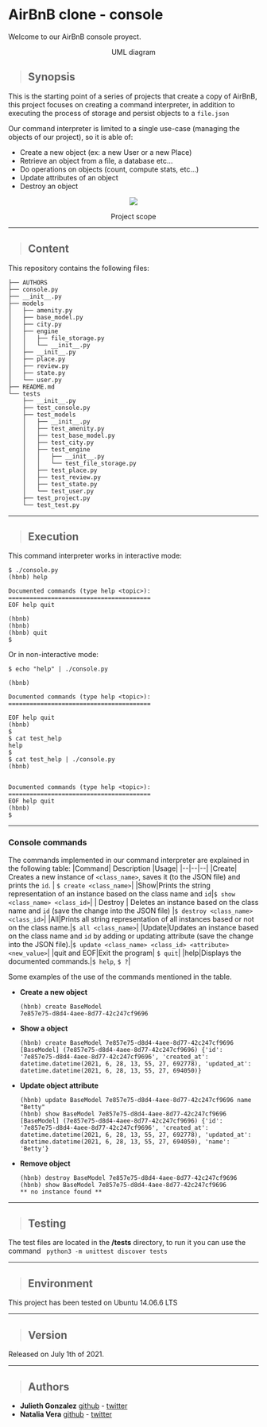 # AirBnB clone - console
Welcome to our AirBnB console proyect.


<div align="center">
<!--img src="UMLdiagram.png"/-->
<p>UML diagram</p>
</div>

> ## Synopsis


This is the starting point of a series of projects that create a copy of AirBnB, this project focuses on creating a command interpreter, in addition to executing the process of storage and persist objects to a `file.json`

Our command interpreter is limited to a single use-case (managing the objects of our project), so it is able of:
-   Create a new object (ex: a new User or a new Place)
-   Retrieve an object from a file, a database etc…
-   Do operations on objects (count, compute stats, etc…)
-   Update attributes of an object
-   Destroy an object

<div align="center">
<img src="https://pbs.twimg.com/media/E5OfUqaX0AIQ-WK?format=jpg&name=small"/>
<p>Project scope</p>
</div>


---------------------------------------------------------
>## Content
This repository contains the following files:

```
├── AUTHORS
├── console.py
├── __init__.py
├── models
│   ├── amenity.py
│   ├── base_model.py
│   ├── city.py
│   ├── engine
│   │   ├── file_storage.py
│   │   └── __init__.py
│   ├── __init__.py
│   ├── place.py
│   ├── review.py
│   ├── state.py
│   └── user.py
├── README.md
└── tests
    ├── __init__.py
    ├── test_console.py
    ├── test_models
    │   ├── __init__.py
    │   ├── test_amenity.py
    │   ├── test_base_model.py
    │   ├── test_city.py
    │   ├── test_engine
    │   │   ├── __init__.py
    │   │   └── test_file_storage.py
    │   ├── test_place.py
    │   ├── test_review.py
    │   ├── test_state.py
    │   └── test_user.py
    ├── test_project.py
    └── test_test.py
 ```

--------------------------------------------------
>## Execution
This command interpreter works in interactive mode:
```
$ ./console.py
(hbnb) help

Documented commands (type help <topic>):
========================================
EOF help quit

(hbnb)
(hbnb)
(hbnb) quit
$
```
Or in non-interactive mode:
```
$ echo "help" | ./console.py

(hbnb)

Documented commands (type help <topic>):
========================================

EOF help quit
(hbnb)
$
$ cat test_help
help
$
$ cat test_help | ./console.py
(hbnb)


Documented commands (type help <topic>):
========================================
EOF help quit
(hbnb)
$
```
----
### Console commands

The commands implemented in our command interpreter are explained in the following table:
|Command| Description |Usage|
|--|--|--|
|Create| Creates a new instance of `<class_name>`, saves it (to the JSON file) and prints the `id`. | `$ create <class_name>`|
|Show|Prints the string representation of an instance based on the class name and `id`|`$ show <class_name> <class_id>`|
| Destroy | Deletes an instance based on the class name and `id` (save the change into the JSON file) |`$ destroy <class_name> <class_id>`|
|All|Prints all string representation of all instances based or not on the class name.|`$ all <class_name>`|
|Update|Updates an instance based on the class name and `id` by adding or updating attribute (save the change into the JSON file).|`$ update <class_name> <class_id> <attribute> <new_value>`|
|quit and EOF|Exit the program| `$ quit`|
|help|Displays the documented commands.|`$ help`, `$ ?`|


Some examples of the use of the commands mentioned in the table.
- **Create a new object**
  ```
  (hbnb) create BaseModel
  7e857e75-d8d4-4aee-8d77-42c247cf9696
  ```
- **Show a object**
  ```
  (hbnb) create BaseModel 7e857e75-d8d4-4aee-8d77-42c247cf9696
  [BaseModel] (7e857e75-d8d4-4aee-8d77-42c247cf9696) {'id': '7e857e75-d8d4-4aee-8d77-42c247cf9696', 'created_at': datetime.datetime(2021, 6, 28, 13, 55, 27, 692778), 'updated_at': datetime.datetime(2021, 6, 28, 13, 55, 27, 694050)}
  ```

- **Update object attribute**
  ```
  (hbnb) update BaseModel 7e857e75-d8d4-4aee-8d77-42c247cf9696 name "Betty"
  (hbnb) show BaseModel 7e857e75-d8d4-4aee-8d77-42c247cf9696
  [BaseModel] (7e857e75-d8d4-4aee-8d77-42c247cf9696) {'id': '7e857e75-d8d4-4aee-8d77-42c247cf9696', 'created_at': datetime.datetime(2021, 6, 28, 13, 55, 27, 692778), 'updated_at': datetime.datetime(2021, 6, 28, 13, 55, 27, 694050), 'name': 'Betty'}
  ```
- **Remove object**
  ```
  (hbnb) destroy BaseModel 7e857e75-d8d4-4aee-8d77-42c247cf9696
  (hbnb) show BaseModel 7e857e75-d8d4-4aee-8d77-42c247cf9696
  ** no instance found **
  ```
----
>## Testing
The test files are located in the **/tests** directory, to run it you can use the command
` python3 -m unittest discover tests`

----
>## Environment
This project has been tested on Ubuntu 14.06.6 LTS

----
>## Version
Released on July 1th of 2021.

---
>## Authors
-  **Julieth Gonzalez** [github](https://github.com/jyuly12)  - [twitter](https://twitter.com/jyuly12)
-  **Natalia Vera**  [github](https://github.com/Naveduran)  -  [twitter](https://twitter.com/NaVeDuran1)
